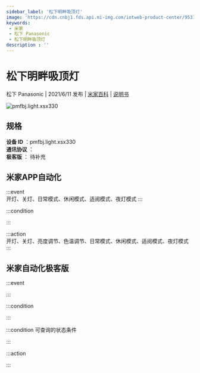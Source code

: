 ```yaml
---
sidebar_label: '松下明畔吸顶灯'
image: 'https://cdn.cnbj1.fds.api.mi-img.com/iotweb-product-center/9531620403fac5a5e988c9cd1c608858_明畔产品拟物图168×168.png?GalaxyAccessKeyId=AKVGLQWBOVIRQ3XLEW&Expires=9223372036854775807&Signature=yhkgCPXOFx1gqqPZ5CckvJ5Ncvw='
keywords: 
 - 米家
 - 松下 Panasonic
 - 松下明畔吸顶灯
description : ''
---
```

# 松下明畔吸顶灯

松下 Panasonic | 2021/6/11 发布 | [米家百科](https://home.mi.com/webapp/content/baike/product/index.html?model=pmfbj.light.xsx330) | [说明书](https://home.mi.com/views/introduction.html?model=pmfbj.light.xsx330&region=cn)

![pmfbj.light.xsx330](https://cdn.cnbj1.fds.api.mi-img.com/iotweb-product-center/9531620403fac5a5e988c9cd1c608858_明畔产品拟物图168×168.png?GalaxyAccessKeyId=AKVGLQWBOVIRQ3XLEW&Expires=9223372036854775807&Signature=yhkgCPXOFx1gqqPZ5CckvJ5Ncvw=)

## 规格  
> 
**设备 ID** ：pmfbj.light.xsx330  
**通讯协议** ：  
**极客版**  ： 待补充 


## 米家APP自动化  

:::event  
开灯、关灯、日常模式、休闲模式、适阅模式、夜灯模式
:::

:::condition  

:::

:::action   
开灯、关灯、亮度调节、色温调节、日常模式、休闲模式、适阅模式、夜灯模式
:::

## 米家自动化极客版  

:::event  

:::

:::condition  

:::

:::condition 可查询的状态条件  

:::

:::action  

:::

        
